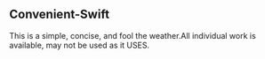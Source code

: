 ## Convenient-Swift
This is a simple, concise, and fool the weather.All individual work is available, may not be used as it USES.
